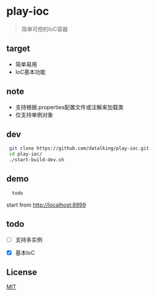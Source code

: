 # play-ioc   
>简单可控的IoC容器    

## target
- 简单易用
- IoC基本功能

## note
- 支持根据.properties配置文件或注解来加载类  
- 仅支持单例对象  

## dev 
```sh
 git clone https://github.com/datalking/play-ioc.git
 cd play-ioc/
 ./start-build-dev.sh
```

## demo
```sh
  todo
```

start from [http://localhost:8999](http://localhost:8999)

## todo

- [ ] 支持多实例 

- [x] 基本IoC


## License

[MIT](http://opensource.org/licenses/MIT)




